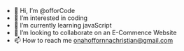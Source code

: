 - 👋 Hi, I’m @offorCode
- 👀 I’m interested in coding
- 🌱 I’m currently learning javaScript
- 💞️ I’m looking to collaborate on an E-Commence Website
- 📫 How to reach me onahoffornnachristian@gmail.com

<!---
offorCode/offorCode is a ✨ special ✨ repository because its `README.md` (this file) appears on your GitHub profile.
You can click the Preview link to take a look at your changes.
--->
